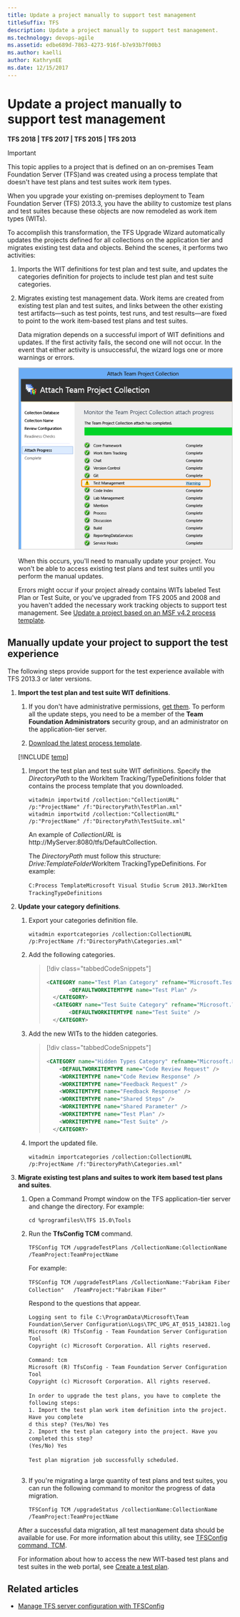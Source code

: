 ```yaml
---
title: Update a project manually to support test management 
titleSuffix: TFS
description: Update a project manually to support test management.
ms.technology: devops-agile
ms.assetid: edbe689d-7863-4273-916f-b7e93b7f00b3
ms.author: kaelli
author: KathrynEE
ms.date: 12/15/2017
---
```



# Update a project manually to support test management

**TFS 2018 | TFS 2017 | TFS 2015 | TFS 2013** 

> [!IMPORTANT]  
>This topic applies to a project that is defined on an on-premises Team Foundation Server (TFS)and was created using a process template that doesn't have test plans and test suites work item types.    

When you upgrade your existing on-premises deployment to Team Foundation Server (TFS) 2013.3, you have the ability to customize test plans and test suites because these objects are now remodeled as work item types (WITs).  
  
 To accomplish this transformation, the TFS Upgrade Wizard automatically updates the projects defined for all collections on the application tier and migrates existing test data and objects. Behind the scenes, it performs two activities:  
  
1. Imports the WIT definitions for test plan and test suite, and updates the categories definition for projects to include test plan and test suite categories.  
  
2. Migrates existing test management data. Work items are created from existing test plan and test suites, and links between the other existing test artifacts&mdash;such as test points, test runs, and test results&mdash;are fixed to point to the work item-based test plans and test suites.  
  
   Data migration depends on a successful import of WIT definitions and updates. If the first activity fails, the second one will not occur. In the event that either activity is unsuccessful, the wizard logs one or more warnings or errors.  
  
   ![TFS Upgrade Wizard showing Test Management error](media/alm_upg_errortestmanagement.png "ALM_UPG_ErrorTestManagement")  
  
   When this occurs, you'll need to manually update your project. You won't be able to access existing test plans and test suites until you perform the manual updates.  
  
   Errors might occur if your project already contains WITs labeled Test Plan or Test Suite, or you've upgraded from TFS 2005 and 2008 and you haven't added the necessary work tracking objects to support test management. See [Update a project based on an MSF v4.2 process template](update-a-team-project-v4-dot-2-process-template.md).  
  
## Manually update your project to support the test experience 

The following steps provide support for the test experience available with TFS 2013.3 or later versions. 
  
1. **Import the test plan and test suite WIT definitions**.  
  
   1. If you don't have administrative permissions, [get them](../../organizations/security/set-project-collection-level-permissions.md). To perform all the update steps, you need to be a member of the **Team Foundation Administrators** security group, and an administrator on the application-tier server.  
  
   1. [Download the latest process template](../../boards/work-items/guidance/manage-process-templates.md).  
  
   [!INCLUDE [temp](../../includes/witadmin-run-tool-example.md)] 
  
   1. Import the test plan and test suite WIT definitions.  Specify the *DirectoryPath* to the WorkItem Tracking/TypeDefinitions folder that contains the process template that you downloaded.  
  
      ```  
      witadmin importwitd /collection:"CollectionURL" /p:"ProjectName" /f:"DirectoryPath\TestPlan.xml"  
      witadmin importwitd /collection:"CollectionURL" /p:"ProjectName" /f:"DirectoryPath\TestSuite.xml"  
      ```  
  
       An example of *CollectionURL* is http://MyServer:8080/tfs/DefaultCollection.  
  
       The *DirectoryPath* must follow this structure: *Drive:TemplateFolder*WorkItem TrackingTypeDefinitions. For example:  
  
       `C:Process TemplateMicrosoft Visual Studio Scrum 2013.3WorkItem TrackingTypeDefinitions`  
  
2. **Update your category definitions**.  
  
   1. Export your categories definition file.  
  
      ```  
      witadmin exportcategories /collection:CollectionURL /p:ProjectName /f:"DirectoryPath\Categories.xml"  
      ```  
  
   2. Add the following categories.  
  
      > [!div class="tabbedCodeSnippets"]
      > ```XML  
      > <CATEGORY name="Test Plan Category" refname="Microsoft.TestPlanCategory">  
      >        <DEFAULTWORKITEMTYPE name="Test Plan" />  
      >   </CATEGORY>  
      >   <CATEGORY name="Test Suite Category" refname="Microsoft.TestSuiteCategory">  
      >        <DEFAULTWORKITEMTYPE name="Test Suite" />  
      >   </CATEGORY>  
      > ```  
  
   3. Add the new WITs to the hidden categories.  
  
      > [!div class="tabbedCodeSnippets"]
      > ```XML   
      > <CATEGORY name="Hidden Types Category" refname="Microsoft.HiddenCategory">  
      >     <DEFAULTWORKITEMTYPE name="Code Review Request" />  
      >     <WORKITEMTYPE name="Code Review Response" />  
      >     <WORKITEMTYPE name="Feedback Request" />  
      >     <WORKITEMTYPE name="Feedback Response" />  
      >     <WORKITEMTYPE name="Shared Steps" />  
      >     <WORKITEMTYPE name="Shared Parameter" />  
      >     <WORKITEMTYPE name="Test Plan" />  
      >     <WORKITEMTYPE name="Test Suite" />  
      >   </CATEGORY>  
      > ```  
  
   4. Import the updated file.  
  
      ```  
      witadmin importcategories /collection:CollectionURL /p:ProjectName /f:"DirectoryPath\Categories.xml"  
      ```  
  
3. **Migrate existing test plans and suites to work item based test plans and suites**.  
  
   1.  Open a Command Prompt window on the TFS application-tier server and change the directory. For example:   
  
       ```  
       cd %programfiles%\TFS 15.0\Tools  
       ```  
  
   2.  Run the **TfsConfig TCM** command.  
  
       ```  
       TFSConfig TCM /upgradeTestPlans /CollectionName:CollectionName /TeamProject:TeamProjectName  
       ```  
  
        For example:  
  
        `TFSConfig TCM /upgradeTestPlans /CollectionName:"Fabrikam Fiber Collection"   /TeamProject:"Fabrikam Fiber"`  
  
        Respond to the questions that appear.  
  
       ```  
       Logging sent to file C:\ProgramData\Microsoft\Team Foundation\Server Configuration\Logs\TPC_UPG_AT_0515_143821.log  
       Microsoft (R) TfsConfig - Team Foundation Server Configuration Tool  
       Copyright (c) Microsoft Corporation. All rights reserved.  
  
       Command: tcm  
       Microsoft (R) TfsConfig - Team Foundation Server Configuration Tool  
       Copyright (c) Microsoft Corporation. All rights reserved.  
  
       In order to upgrade the test plans, you have to complete the following steps:  
       1. Import the test plan work item definition into the project. Have you complete  
       d this step? (Yes/No) Yes  
       2. Import the test plan category into the project. Have you completed this step?  
       (Yes/No) Yes  
  
       Test plan migration job successfully scheduled.  
  
       ```  
  
   3.  If you're migrating a large quantity of test plans and test suites, you can run the following command to monitor the progress of data migration.  
  
       ```  
       TFSConfig TCM /upgradeStatus /collectionName:CollectionName /TeamProject:TeamProjectName  
       ```  

   After a successful data migration, all test management data should be available for use. For more information about this utility, see [TFSConfig command, TCM](/azure/devops/server/command-line/tfsconfig-cmd#tcm).  
  
   For information about how to access the new WIT-based test plans and test suites in the web portal, see [Create a test plan](../../test/create-a-test-plan.md).

## Related articles
- [Manage TFS server configuration with TFSConfig](/azure/devops/server/command-line/tfsconfig-cmd)
